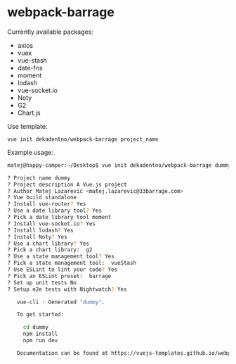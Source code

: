 # webpack-barrage

Currently available packages:
* axios
* vuex
* vue-stash
* date-fns
* moment
* lodash
* vue-socket.io
* Noty
* G2
* Chart.js


Use template:

```
vue init dekadentno/webpack-barrage project_name
```

Example usage:

```bash
matej@happy-camper:~/Desktop$ vue init dekadentno/webpack-barrage dummy

? Project name dummy
? Project description A Vue.js project
? Author Matej Lazarević <matej.lazarevic@33barrage.com>
? Vue build standalone
? Install vue-router? Yes
? Use a date library tool? Yes
? Pick a date library tool moment
? Install vue-socket.io? Yes
? Install lodash? Yes
? Install Noty? Yes
? Use a chart library? Yes
? Pick a chart library:  g2
? Use a state management tool? Yes
? Pick a state management tool:  vueStash
? Use ESLint to lint your code? Yes
? Pick an ESLint preset:  barrage
? Set up unit tests No
? Setup e2e tests with Nightwatch? Yes

   vue-cli · Generated "dummy".

   To get started:

     cd dummy
     npm install
     npm run dev

   Documentation can be found at https://vuejs-templates.github.io/webpack

```
